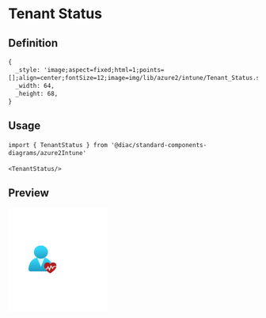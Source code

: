 # Tenant Status

## Definition

```
{
  _style: 'image;aspect=fixed;html=1;points=[];align=center;fontSize=12;image=img/lib/azure2/intune/Tenant_Status.svg;strokeColor=none;',
  _width: 64,
  _height: 68,
}
```

## Usage

```
import { TenantStatus } from '@diac/standard-components-diagrams/azure2Intune'

<TenantStatus/>
```

## Preview

<img src="./tenant-status.png" width="200"/>
